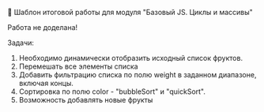 🚀 Шаблон итоговой работы для модуля "Базовый JS. Циклы и массивы"

Работа не доделана! 



Задачи:
1. Необходимо динамически отобразить исходный список фруктов.
2. Перемешать все элементы списка
3. Добавить фильтрацию списка по полю weight в заданном диапазоне, включая концы.
4. Сортировка по полю color - "bubbleSort" и "quickSort".
5. Возможность добавлять новые фрукты